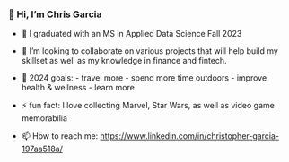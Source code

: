 ### 👋 Hi, I’m Chris Garcia

- 🌱 I graduated with an MS in Applied Data Science Fall 2023
- 💞️ I’m looking to collaborate on various projects that will help build my skillset as well as my knowledge in finance and fintech.
- 🥅 2024 goals:
      - travel more
      - spend more time outdoors
      - improve health & wellness
      - learn more

- ⚡️ fun fact: I love collecting Marvel, Star Wars, as well as video game memorabilia 
- 📫 How to reach me: https://www.linkedin.com/in/christopher-garcia-197aa518a/

<!---
ChrisGarciaDS/ChrisGarciaDS is a ✨ special ✨ repository because its `README.md` (this file) appears on your GitHub profile.
You can click the Preview link to take a look at your changes.
--->

